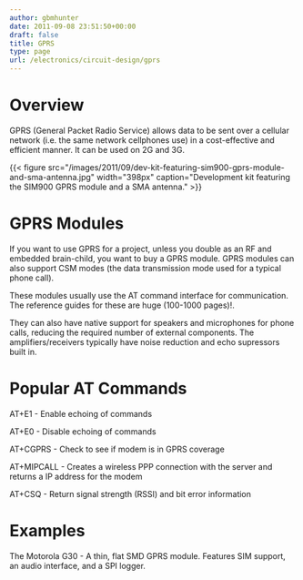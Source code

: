 ```yaml
---
author: gbmhunter
date: 2011-09-08 23:51:50+00:00
draft: false
title: GPRS
type: page
url: /electronics/circuit-design/gprs
---
```


# Overview




GPRS (General Packet Radio Service) allows data to be sent over a cellular network (i.e. the same network cellphones use) in a cost-effective and efficient manner. It can be used on 2G and 3G.


{{< figure src="/images/2011/09/dev-kit-featuring-sim900-gprs-module-and-sma-antenna.jpg" width="398px" caption="Development kit featuring the SIM900 GPRS module and a SMA antenna."  >}}


# GPRS Modules




If you want to use GPRS for a project, unless you double as an RF and embedded brain-child, you want to buy a GPRS module. GPRS modules can also support CSM modes (the data transmission mode used for a typical phone call).




These modules usually use the AT command interface for communication. The reference guides for these are huge (100-1000 pages)!.




They can also have native support for speakers and microphones for phone calls, reducing the required number of external components. The amplifiers/receivers typically have noise reduction and echo supressors built in.




# Popular AT Commands




AT+E1 - Enable echoing of commands  

 AT+E0 - Disable echoing of commands  

 AT+CGPRS - Check to see if modem is in GPRS coverage  

 AT+MIPCALL - Creates a wireless PPP connection with the server and returns a IP address for the modem  

 AT+CSQ - Return signal strength (RSSI) and bit error information




# Examples




The Motorola G30 - A thin, flat SMD GPRS module. Features SIM support, an audio interface, and a SPI logger.
